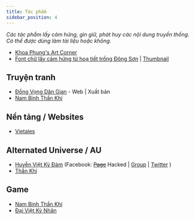 ```yaml
---
title: Tác phẩm
sidebar_position: 4
---
```


_Các tác phẩm lấy cảm hứng, gìn giữ, phát huy các nội dung truyền thống. Có thể được dùng làm tài liệu hoặc không._

- [Khoa Phung's Art Corner](https://www.facebook.com/profile.php?id=100092158263628)
- [Font chữ lấy cảm hứng từ hoạ tiết trống Đông Sơn](https://www.facebook.com/graphicdesignVLU/videos/1371043146809379/) | [Thumbnail](img\font-dong-son.png)

## Truyện tranh

- [Đồng Vọng Dân Gian](https://www.facebook.com/EchoesofTheFolks) - Web | Xuất bản
- [Nam Binh Thần Khí](https://www.facebook.com/NamBinhThanKhi)

## Nền tảng / Websites

- [Vietales](https://vietales.vn)

## Alternated Universe / AU

- [Huyễn Việt Kỳ Đàm](contents/au#hvkd) (Facebook: ~~[Page](https://www.facebook.com/macylaitranghuyenvietkydam)~~ Hacked | [Group](https://www.facebook.com/groups/huyenvietkydam) | [Twitter](https://twitter.com/HuyenVietkydam) )
- [Thần Khí](contents/au#thần-khí)

## Game

- [Nam Binh Thần Khí](https://www.facebook.com/NamBinhThanKhi)
- [Đại Việt Kỳ Nhân](https://www.facebook.com/DaiVietKyNhan)
